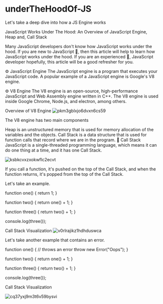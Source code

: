 # underTheHoodOf-JS
Let's take a deep dive into how a JS Engine works 

JavaScript Works Under The Hood: An Overview of JavaScript Engine, Heap and, Call Stack

Many JavaScript developers don't know how JavaScript works under the hood. If you are new to JavaScript 👶, then this article will help to learn how JavaScript works under the hood. If you are an experienced 👴, JavaScript developer hopefully, this article will be a good refresher for you.

⚙️ JavaScript Engine
The JavaScript engine is a program that executes your JavaScript code. A popular example of a JavaScript engine is Google's V8 engine.

⚙️ V8 Engine
The V8 engine is an open-source, high-performance JavaScript and Web Assembly engine written in C++. The V8 engine is used inside Google Chrome, Node.js, and electron, among others.

Overview of V8 Engine
![pkm3gblxjo6dvxn6cs59](https://user-images.githubusercontent.com/32735357/80788313-63989f00-8ba6-11ea-89f4-cc1da7c7f4c3.png)


The V8 engine has two main components

Heap is an unstructured memory that is used for memory allocation of the variables and the objects.
Call Stack is a data structure that is used for function calls that record where we are in the program.
🥞 Call Stack
JavaScript is a single-threaded programming language, which means it can do one thing at a time, and it has one Call Stack.

![ksbkcvxzxokwflc2ecvt](https://user-images.githubusercontent.com/32735357/80788398-993d8800-8ba6-11ea-8d20-a01eefd7b552.png)


If you call a function, it's pushed on the top of the Call Stack, and when the function returns, it's popped from the top of the Call Stack.

Let's take an example.

function one() {
  return 1;
}

function two() {
  return one() + 1;
}

function three() {
  return two() + 1;
}

console.log(three());

Call Stack Visualization
![v0rlrajikz1hdhduswca](https://user-images.githubusercontent.com/32735357/80788453-c7bb6300-8ba6-11ea-8577-885dc6f50f4c.gif)

Let's take another example that contains an error.


function one() {
  // throws an error
  throw new Error("Oops");
}

function two() {
  return one() + 1;
}

function three() {
  return two() + 1;
}

console.log(three());

Call Stack Visualization

![cq37yxj9m3t6v59bysvi](https://user-images.githubusercontent.com/32735357/80788493-ed486c80-8ba6-11ea-82f1-236a5343a287.gif)



